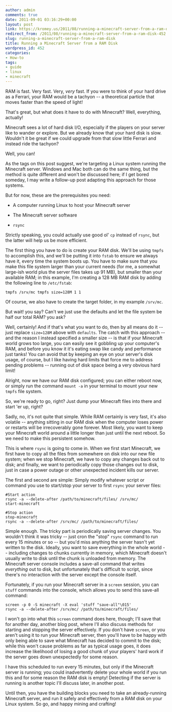 ```yaml
---
author: admin
comments: true
date: 2011-09-01 03:16:29+00:00
layout: post
link: https://kromey.us/2011/08/running-a-minecraft-server-from-a-ram-disk-452.html
redirect_from: /2011/08/running-a-minecraft-server-from-a-ram-disk-452.html
slug: running-a-minecraft-server-from-a-ram-disk
title: Running a Minecraft Server from a RAM Disk
wordpress_id: 452
categories:
- How-to
tags:
- guide
- linux
- minecraft
---
```


RAM is fast. Very fast. Very, _very_ fast. If you were to think of your hard drive as a Ferrari, your RAM would be a tachyon -- a theoretical particle that moves faster than the speed of light!

That's great, but what does it have to do with Minecraft? Well, everything, actually!

Minecraft sees a lot of hard disk I/O, especially if the players on your server like to wander or explore. But we already know that your hard disk is slow. Wouldn't it be great if we could upgrade from that slow little Ferrari and instead ride the tachyon?

Well, you can!

As the tags on this post suggest, we're targeting a Linux system running the Minecraft server. Windows and Mac both can do the same thing, but the method is quite different and won't be discussed here; if I get bored someday, I may write a follow-up post adapting this approach for those systems.

But for now, these are the prerequisites you need:



	
  * A computer running Linux to host your Minecraft server

	
  * The Minecraft server software

	
  * `rsync`



Strictly speaking, you could actually use good ol' `cp` instead of `rsync`, but the latter will help us be more efficient.

The first thing you have to do is create your RAM disk. We'll be using `tmpfs` to accomplish this, and we'll be putting it into `fstab` to ensure we always have it, every time the system boots up. You have to make sure that you make this file system larger than your current needs (for me, a somewhat large-ish world plus the server files takes up 91 MB), but smaller than your available RAM; in this example, I'm creating a 128 MB RAM disk by adding the following line to `/etc/fstab`:


    
    
    tmpfs /srv/mc tmpfs size=128M 1 1
    



Of course, we also have to create the target folder, in my example `/srv/mc`.

But wait! you say? Can't we just use the defaults and let the file system be half our total RAM? you ask?

Well, certainly! And if that's what you want to do, then by all means do it -- just replace `size=128M` above with `defaults`. The catch with this approach -- and the reason I instead specified a smaller size -- is that if your Minecraft world grows too large, you can easily see it gobbling up your computer's RAM, and before you know it it's eating swap like candy and performance just tanks! You can avoid that by keeping an eye on your server's disk usage, of course, but I like having hard limits that force me to address pending problems -- running out of disk space being a very obvious hard limit!

Alright, now we have our RAM disk configured; you can either reboot now, or simply run the command `mount -a` in your terminal to mount your new `tmpfs` file system.

So, we're ready to go, right? Just dump your Minecraft files into there and start 'er up, right?

Sadly, no, it's not quite that simple. While RAM certainly is very fast, it's also volatile -- anything sitting in our RAM disk when the computer loses power or restarts will be irrecoverably gone forever. Most likely, you want to keep your Minecraft world around a little longer than just until the next reboot. So we need to make this persistent somehow.

This is where `rsync` is going to come in. When we first start Minecraft, we first have to copy all the files from somewhere on disk into our new file system; when we stop Minecraft, we have to copy any changes back out to disk; and finally, we want to periodically copy those changes out to disk, just in case a power outage or other unexpected incident kills our server.

The first and second are simple: Simply modify whatever script or command you use to start/stop your server to first `rsync` your server files:


    
    
    #Start action
    rsync -a --delete-after /path/to/minecraft/files/ /srv/mc/
    start-minecraft
    
    #Stop action
    stop-minecraft
    rsync -a --delete-after /srv/mc/ /path/to/minecraft/files/
    



Simple enough. The tricky part is periodically saving server changes. You wouldn't think it was tricky -- just cron the "stop" `rsync` command to run every 15 minutes or so -- but you'd miss anything the server hasn't yet written to the disk. Ideally, you want to save everything in the whole world -- including changes to chunks currently in memory, which Minecraft doesn't usually write to disk until the chunk is unloaded from memory. The Minecraft server console includes a save-all command that writes _everything_ out to disk, but unfortunately that's difficult to script, since there's no interaction with the server except the console itself.

Fortunately, if you run your Minecraft server in a `screen` session, you can `stuff` commands into the console, which allows you to send this save-all command:


    
    
    screen -p 0 -S minecraft -X eval 'stuff "save-all"\015'
    rsync -a --delete-after /srv/mc/ /path/to/minecraft/files/
    



I won't go into what this `screen` command does here, though; I'll save that for another day, another blog post, where I'll also discuss methods for starting and stopping the server effectively. If you don't have `screen`, or you aren't using it to run your Minecraft server, then you'll have to be happy with only being able to save what Minecraft has decided to commit to the disk; while this won't cause problems as far as typical usage goes, it does increase the likelihood of losing a good chunk of your players' hard work if the server goes down unexpectedly for some reason.

I have this scheduled to run every 15 minutes, but only if the Minecraft server is running; you could inadvertently delete your whole world if you run this and for some reason the RAM disk is empty! Detecting if the server is running is another topic I'll discuss later, in another post.

Until then, you have the building blocks you need to take an already-running Minecraft server, and run it safely and effectively from a RAM disk on your Linux system. So go, and happy mining and crafting!
